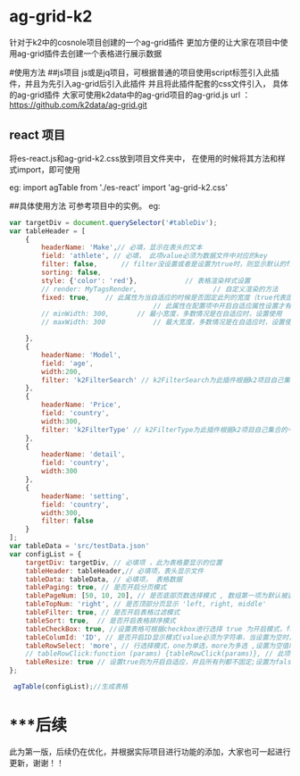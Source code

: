 # ag-grid-k2
针对于k2中的cosnole项目创建的一个ag-grid插件
更加方便的让大家在项目中使用ag-grid插件去创建一个表格进行展示数据

#使用方法 
##js项目
js或是jq项目，可根据普通的项目使用script标签引入此插件，并且为先引入ag-grid后引入此插件
并且将此插件配套的css文件引入，
具体的ag-grid插件 大家可使用k2data中的ag-grid项目的ag-grid.js 
url ： https://github.com/k2data/ag-grid.git
## react 项目
将es-react.js和ag-grid-k2.css放到项目文件夹中，
在使用的时候将其方法和样式import，即可使用

eg:
import agTable from './es-react'
import 'ag-grid-k2.css'

##具体使用方法
可参考项目中的实例。
eg:
```javascript
var targetDiv = document.querySelector('#tableDiv');
var tableHeader = [
    {
        headerName: 'Make',// 必填，显示在表头的文本
        field: 'athlete', // 必填， 此项value必须为数据文件中对应的key
        filter: false,      // filter没设置或者是设置为true时，则显示默认的filter，如果设置了其他的，则显示自己定义的filter
        sorting: false,
        style: {'color': 'red'},            // 表格渲染样式设置
        // render: MyTagsRender,                   // 自定义渲染的方法
        fixed: true,    // 此属性为当自适应的时候是否固定此列的宽度（true代表固定，false或’’代表不固定），当设置固定时，宽度为当前设置的width属性值，若未设置，则默认为200，
                                    // 此属性在配置项中开启自适应属性设置才有效
        // minWidth: 300,       // 最小宽度，多数情况是在自适应时，设置使用
        // maxWidth: 300            // 最大宽度，多数情况是在自适应时，设置使用

    },
    {
        headerName: 'Model',
        field: 'age',
        width:200,
        filter: 'k2FilterSearch' // k2FilterSearch为此插件根据k2项目自己集合的一个filter功能,参数类型（BOOLEAN,DOUBLE），仅供参考
    },
    {
        headerName: 'Price',
        field: 'country',
        width:300,
        filter: 'k2FilterType' // k2FilterType为此插件根据k2项目自己集合的一个filer功能，仅供参考
    },
    {
        headerName: 'detail',
        field: 'country',
        width:300
    },
    {
        headerName: 'setting',
        field: 'country',
        width:300,
        filter: false
    }
];
var tableData = 'src/testData.json'
var configList = {
    targetDiv: targetDiv, // 必填项 ，此为表格要显示的位置
    tableHeader: tableHeader,// 必填项，表头显示文件
    tableData: tableData, // 必填项， 表格数据
    tablePaging: true, // 是否开启分页模式
    tablePageNum: [50, 10, 20], // 是否底部页数选择模式 , 数组第一项为默认被选中的项
    tableTopNum: 'right', // 是否顶部分页显示 'left, right, middle'
    tableFilter: true, // 是否开启表格过滤模式
    tableSort: true,  // 是否开启表格排序模式
    tableCheckBox: true, //设置表格可根据checkbox进行选择 true 为开启模式，false或是 ''或是未设置为关闭模式，只能在第一列设置
    tableColumId: 'ID', // 是否开启ID显示模式(value必须为字符串，当设置为空时，则会默认显示‘序号’，如不为空，则表头显示设置的value)
    tableRowSelect: 'more', // 行选择模式，one为单选，more为多选 ,设置为空值时不启用行选择模式
    // tableRowClick:function (params) {tableRowClick(params)}, // 此项为表格行单击事件， 可自己定义单击后执行的事件
    tableResize: true // 设置true则为开启自适应，并且所有列都不固定;设置为false或是‘’或没有此属性，则为关闭;[]中的子项为固定列的名字
};

 agTable(configList);//生成表格
```

# ***后续
此为第一版，后续仍在优化，并根据实际项目进行功能的添加，大家也可一起进行更新，谢谢！！
